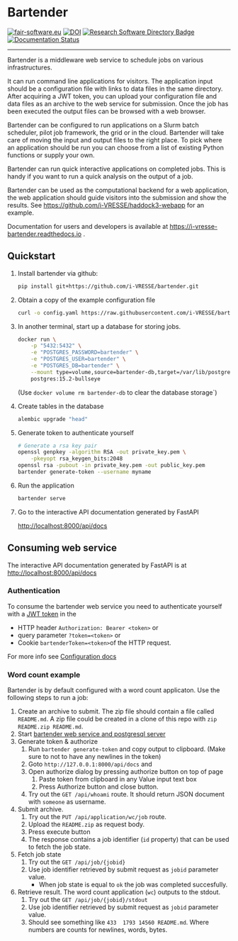 # Bartender

[![fair-software.eu](https://img.shields.io/badge/fair--software.eu-%E2%97%8F%20%20%E2%97%8F%20%20%E2%97%8F%20%20%E2%97%8F%20%20%E2%97%8B-yellow)](https://fair-software.eu)
[![DOI](https://zenodo.org/badge/DOI/10.5281/zenodo.7614737.svg)](https://doi.org/10.5281/zenodo.7614737)
[![Research Software Directory Badge](https://img.shields.io/badge/rsd-bartender-00a3e3.svg)](https://research-software-directory.org/software/bartender)
[![Documentation Status](https://readthedocs.org/projects/i-vresse-bartender/badge/?version=latest)](https://i-vresse-bartender.readthedocs.io/en/latest/?badge=latest)

***

Bartender is a middleware web service to schedule jobs on various
infrastructures.

It can run command line applications for visitors. The application input should
be a configuration file with links to data files in the same directory.
After acquiring a JWT token, you can upload your configuration file and
data files as an archive to the web service for submission.
Once the job has been executed the output files
can be browsed with a web browser.

Bartender can be configured to run applications on a Slurm batch scheduler,
pilot job framework, the grid or in the cloud. Bartender will take care of
moving the input and output files to the right place. To pick where an
application should be run you can choose from a list of existing Python
functions or supply your own.

Bartender can run quick interactive applications on completed jobs.
This is handy if you want to run a quick analysis on the output of a job.

Bartender can be used as the computational backend for a web application, the
web application should guide visitors into the submission and show the results.
See <https://github.com/i-VRESSE/haddock3-webapp> for an example.

Documentation for users and developers is available
at <https://i-vresse-bartender.readthedocs.io> .

## Quickstart

1. Install bartender via github:

    ```bash
    pip install git+https://github.com/i-VRESSE/bartender.git
    ```

1. Obtain a copy of the example configuration file

    ```bash
    curl -o config.yaml https://raw.githubusercontent.com/i-VRESSE/bartender/main/config-example.yaml
    ```

1. In another terminal, start up a database for storing jobs.

    ```bash
    docker run \
        -p "5432:5432" \
        -e "POSTGRES_PASSWORD=bartender" \
        -e "POSTGRES_USER=bartender" \
        -e "POSTGRES_DB=bartender" \
        --mount type=volume,source=bartender-db,target=/var/lib/postgresql/data \
        postgres:15.2-bullseye
    ```

    (Use `docker volume rm bartender-db` to clear the database storage`)

1. Create tables in the database

    ```bash
    alembic upgrade "head"
    ```

1. Generate token to authenticate yourself

    ```bash
    # Generate a rsa key pair
    openssl genpkey -algorithm RSA -out private_key.pem \
        -pkeyopt rsa_keygen_bits:2048
    openssl rsa -pubout -in private_key.pem -out public_key.pem
    bartender generate-token --username myname
    ```

1. Run the application

    ```bash
    bartender serve
    ```

1. Go to the interactive API documentation generated by FastAPI

    <http://localhost:8000/api/docs>

## Consuming web service

The interactive API documentation generated by FastAPI is at
<http://localhost:8000/api/docs>

### Authentication

To consume the bartender web service you need to authenticate yourself
with a [JWT token](https://jwt.io/) in the

* HTTP header `Authorization: Bearer <token>` or
* query parameter `?token=<token>` or
* Cookie `bartenderToken=<token>`of the HTTP request.

For more info see [Configuration docs](https://i-vresse-bartender.readthedocs.io/en/latest/configuration.html#authentication)

### Word count example

Bartender is by default configured with a word count applicaton. Use the
following steps to run a job:

1. Create an archive to submit. The zip file should contain a file called
   `README.md`. A zip file could be created in a clone of this repo with `zip
   README.zip README.md`.
2. Start [bartender web service and postgresql
   server](https://i-vresse-bartender.readthedocs.io/en/latest/index.html#quickstart)
3. Generate token & authorize
    1. Run `bartender generate-token` and copy output to clipboard.
       (Make sure to not to have any newlines in the token)
    2. Goto `http://127.0.0.1:8000/api/docs` and
    3. Open authorize dialog by pressing authorize button on top of page
        1. Paste token from clipboard in any Value input text box
        2. Press Authorize button and close button.
    4. Try out the `GET /api/whoami` route.
       It should return JSON document with `someone` as username.
4. Submit archive.
    1. Try out the `PUT /api/application/wc/job` route.
    2. Upload the `README.zip` as request body.
    3. Press execute button
    4. The response contains a job identifier (`id` property) that can be used
       to fetch the job state.
5. Fetch job state
    1. Try out the `GET /api/job/{jobid}`
    2. Use job identifier retrieved by submit request as `jobid` parameter
       value.
        * When job state is equal to `ok` the job was completed succesfully.
6. Retrieve result. The word count application (`wc`) outputs to the stdout.
    1. Try out the `GET /api/job/{jobid}/stdout`
    2. Use job identifier retrieved by submit request as `jobid` parameter
       value.
    3. Should see something like `433  1793 14560 README.md`. Where numbers are
        counts for newlines, words, bytes.
